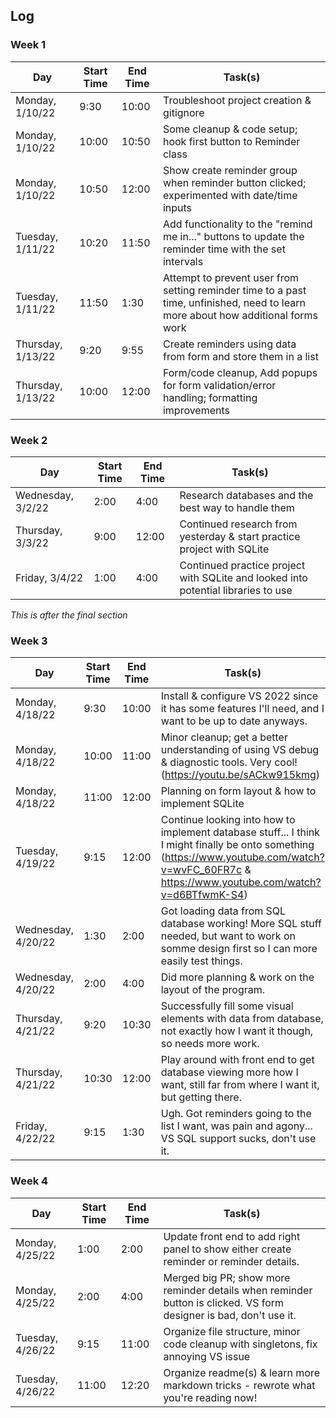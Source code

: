 ﻿## Log

### Week 1
| Day                 | Start Time | End Time | Task(s)                                                 |
|---------------------|------------|----------|---------------------------------------------------------|
| Monday, 1/10/22     | 9:30       | 10:00    | Troubleshoot project creation & gitignore |
| Monday, 1/10/22     | 10:00      | 10:50    | Some cleanup & code setup; hook first button to Reminder class
| Monday, 1/10/22     | 10:50      | 12:00    | Show create reminder group when reminder button clicked; experimented with date/time inputs
| Tuesday, 1/11/22    | 10:20      | 11:50    | Add functionality to the "remind me in..." buttons to update the reminder time with the set intervals
| Tuesday, 1/11/22    | 11:50      | 1:30     | Attempt to prevent user from setting reminder time to a past time, unfinished, need to learn more about how additional forms work
| Thursday, 1/13/22   | 9:20       | 9:55     | Create reminders using data from form and store them in a list
| Thursday, 1/13/22   | 10:00      | 12:00    | Form/code cleanup, Add popups for form validation/error handling; formatting improvements

### Week 2
| Day                 | Start Time | End Time | Task(s)                                                 |
|---------------------|------------|----------|---------------------------------------------------------|
| Wednesday, 3/2/22   | 2:00       | 4:00     | Research databases and the best way to handle them
| Thursday, 3/3/22    | 9:00       | 12:00    | Continued research from yesterday & start practice project with SQLite
| Friday, 3/4/22      | 1:00       | 4:00     | Continued practice project with SQLite and looked into potential libraries to use

*This is after the final section*

### Week 3
| Day                 | Start Time | End Time | Task(s)                                                 |
|---------------------|------------|----------|---------------------------------------------------------|
| Monday, 4/18/22     | 9:30       | 10:00    | Install & configure VS 2022 since it has some features I'll need, and I want to be up to date anyways.
| Monday, 4/18/22     | 10:00      | 11:00    | Minor cleanup; get a better understanding of using VS debug & diagnostic tools. Very cool! (https://youtu.be/sACkw915kmg)
| Monday, 4/18/22     | 11:00      | 12:00    | Planning on form layout & how to implement SQLite
| Tuesday, 4/19/22    | 9:15       | 12:00    | Continue looking into how to implement database stuff... I think I might finally be onto something (https://www.youtube.com/watch?v=wvFC_60FR7c & https://www.youtube.com/watch?v=d6BTfwmK-S4)
| Wednesday, 4/20/22  | 1:30       | 2:00     | Got loading data from SQL database working! More SQL stuff needed, but want to work on somme design first so I can more easily test things.
| Wednesday, 4/20/22  | 2:00       | 4:00     | Did more planning & work on the layout of the program.
| Thursday, 4/21/22   | 9:20       | 10:30    | Successfully fill some visual elements with data from database, not exactly how I want it though, so needs more work.
| Thursday, 4/21/22   | 10:30      | 12:00    | Play around with front end to get database viewing more how I want, still far from where I want it, but getting there.
| Friday, 4/22/22     | 9:15       | 1:30     | Ugh. Got reminders going to the list I want, was pain and agony... VS SQL support sucks, don't use it.

### Week 4
| Day                | Start Time | End Time | Task(s)                                                  |
|--------------------|------------|----------|----------------------------------------------------------|
| Monday, 4/25/22    | 1:00       | 2:00     | Update front end to add right panel to show either create reminder or reminder details.
| Monday, 4/25/22    | 2:00       | 4:00     | Merged big PR; show more reminder details when reminder button is clicked. VS form designer is bad, don't use it.
| Tuesday, 4/26/22   | 9:15       | 11:00    | Organize file structure, minor code cleanup with singletons, fix annoying VS issue
| Tuesday, 4/26/22   | 11:00      | 12:20    | Organize readme(s) & learn more markdown tricks - rewrote what you're reading now!
